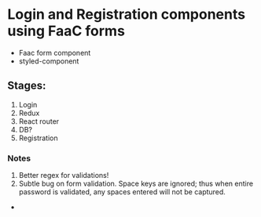 # Login and Registration components using FaaC forms
- Faac form component
- styled-component


## Stages: 
1. Login
2. Redux
2. React router
3. DB?
4. Registration

### Notes

1. Better regex for validations!
2. Subtle bug on form validation.  Space keys are ignored; thus when entire password is validated, any spaces entered will not be captured.
- 	